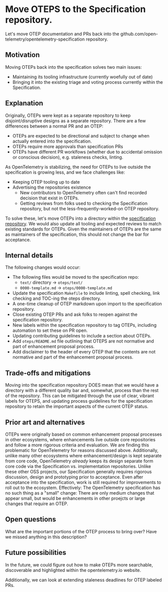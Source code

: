 # Move OTEPS to the Specification repository.

Let's move OTEP documentation and PRs back into the github.com/open-telemetry/opentelemetry-specification repository.

## Motivation

Moving OTEPs back into the specification solves two main issues:

- Maintaining its tooling infrastructure (currently woefully out of date)
- Bringing it into the existing triage and voting process currently within the
  Specification.

## Explanation

Originally, OTEPs were kept as a separate repository to keep disjoint/disruptive designs as a separate repository.  There are a few differences between a normal PR and an OTEP:

- OTEPs are expected to be directional and subject to change when actually entered into the specification.
- OTEPs require more approvals than specification PRs
- OTEPs have different PR worklfows (whether due to accidental omission or conscious decision), e.g. staleness checks, linting.

As OpenTelemetry is stabilizing, the need for OTEPs to live outside the specification is growing less, and we face challenges like:

- Keeping OTEP tooling up to date
- Advertising the repositories existence
  - New contributors to OpenTelemetry often can't find recorded decision that exist in OTEPs.
  - Getting reviews from folks used to checking the Specification repository, but not the less-frequently-worked-on OTEP repository.

To solve these, let's move OTEPs into a directory within the [specification repository](github.com/open-telemetry/opentelemetry-specification).
We would also update all tooling and expected reviews to match existing standards for OTEPs.  Given the maintainers of OTEPs are the same as
maintainers of the specification, this should not change the bar for acceptance.

## Internal details

The following changes would occur:

- The following files would be moved to the specification repo:
  - `text/` directory -> `oteps/text/`
  - `0000-template.md` -> `oteps/0000-template.md`
- Update the specification `Makefile` to include linting, spell checking, link checking and TOC-ing the oteps directory.
- A one-time cleanup of OTEP markdown upon import to the specification repository.
- Close existing OTEP PRs and ask folks to reopen against the specification repository.
- New labels within the specification repository to tag OTEPs, including automation to set these on PR open.
- Updating contributing guidelines to include a section about OTEPs.
- Add `oteps/README.md` file outlining that OTEPS are not normative and part of enhancement proposal process.
- Add disclaimer to the header of every OTEP that the contents are not normative and part of the enhancement proposal process.

## Trade-offs and mitigations

Moving into the specification repository DOES mean that we would have a directory with a different quality bar and, somewhat, process than the rest of the repository.
This can be mitigated through the use of clear, vibrant labels for OTEPS, and updating process guidelines for the specification repository to retain the important
aspects of the current OTEP status.

## Prior art and alternatives

OTEPs were originally based on common enhancement proposal processes in other ecosystems, where enhancements live outside core repositories and follow a more rigorous criteria and evaluation. We are finding this
problematic for OpenTelemetry for reasons discussed above. Additionally, unlike many other ecosystems where enhancement/design is kept separate from core code, OpenTelemetry *already* keeps its design separate
form core code via the Specification vs. implementation repositories. Unlike these other OSS projects, our Specification generally requires rigorous discussion, design and prototyping prior to acceptance.  Even
after acceptance into the specification, work is still required for improvements to roll out to the ecosystem. Effectively: The OpenTelemetry specification has no such thing as a "small" change: There are only medium changes that appear small, but would be enhancements in other proejcts or large changes that require an OTEP.

## Open questions

What are the important portions of the OTEP process to bring over? Have we missed anything in this description?

## Future possibilities

In the future, we could figure out how to make OTEPs more searchable, discoverable and highlighted within the opentelemetry.io website.

Additionally, we can look at extending staleness deadlines for OTEP labeled PRs.
